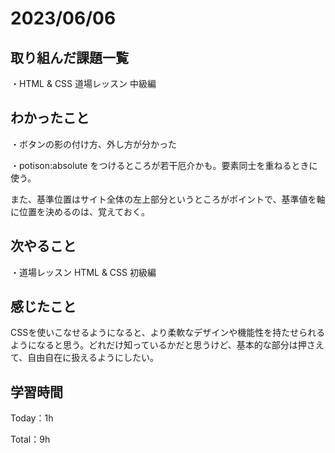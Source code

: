 # 2023/06/06

## 取り組んだ課題一覧

・HTML & CSS 道場レッスン 中級編

## わかったこと

・ボタンの影の付け方、外し方が分かった

・potison:absolute をつけるところが若干厄介かも。要素同士を重ねるときに使う。

また、基準位置はサイト全体の左上部分というところがポイントで、基準値を軸に位置を決めるのは、覚えておく。

## 次やること

・道場レッスン HTML & CSS 初級編

## 感じたこと

CSSを使いこなせるようになると、より柔軟なデザインや機能性を持たせられるようになると思う。どれだけ知っているかだと思うけど、基本的な部分は押さえて、自由自在に扱えるようにしたい。

## 学習時間

Today：1h

Total：9h
